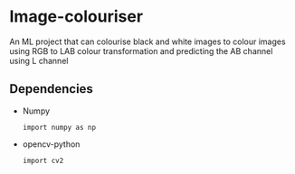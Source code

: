# Image-colouriser
An ML project that can colourise black and white images to colour images using RGB to LAB colour transformation and predicting the AB channel using L channel

## Dependencies
- Numpy
    ```
    import numpy as np
    ```
- opencv-python
    ```
    import cv2
    ```
